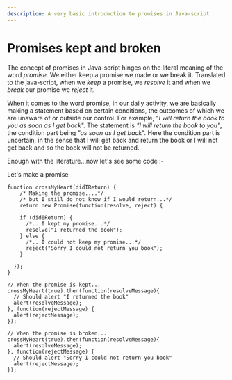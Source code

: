 ```yaml
---
description: A very basic introduction to promises in Java-script
---
```


# Promises kept and broken

The concept of promises in Java-script hinges on the literal meaning of the word _promise._ We either keep a promise we made or we break it. Translated to the java-script, when we _keep_ a promise, we _resolve_ it and when we _break_ our promise we _reject_ it.

When it comes to the word promise, in our daily activity, we are basically making a statement based on certain conditions, the outcomes of which we are unaware of or outside our control. For example, "_I will return the book to you as soon as I get back_". The statement is _"I will return the book to you"_, the condition part being _"as soon as I get back_". Here the condition part is uncertain, in the sense that I will get back and return the book or I will not get back and so the book will not be returned. 

Enough with the literature...now let's see some code :-

Let's make a promise

```text
function crossMyHeart(didIReturn) {
    /* Making the promise....*/
    /* but I still do not know if I would return...*/
    return new Promise(function(resolve, reject) {
    
    if (didIReturn) {
      /*.. I kept my promise...*/
      resolve("I returned the book");
    } else {
      /*.. I could not keep my promise...*/
      reject("Sorry I could not return you book");
    }
    
  });
}

// When the promise is kept...
crossMyHeart(true).then(function(resolveMessage){
  // Should alert "I returned the book"
  alert(resolveMessage);
}, function(rejectMessage) {
  alert(rejectMessage);
});

// When the promise is broken...
crossMyHeart(true).then(function(resolveMessage){
  alert(resolveMessage);
}, function(rejectMessage) {
  // Should alert "Sorry I could not return you book"
  alert(rejectMessage);
});
```

